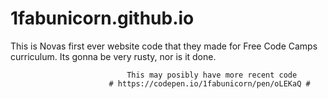 # 1fabunicorn.github.io
This is Novas first ever website code that they made for Free Code Camps curriculum. Its gonna be very rusty, nor is it done.

                              This may posibly have more recent code
                          # https://codepen.io/1fabunicorn/pen/oLEKaQ #
